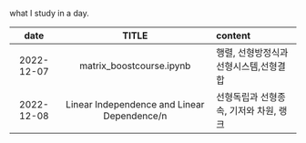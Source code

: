 what I study in a day.

|date|TITLE|content|
|:----:|:-----:|:--------|
|2022-12-07|matrix_boostcourse.ipynb|행렬, 선형방정식과 선형시스템,선형결합|
|2022-12-08|Linear Independence and Linear Dependence/n |선형독립과 선형종속, 기저와 차원, 랭크|

